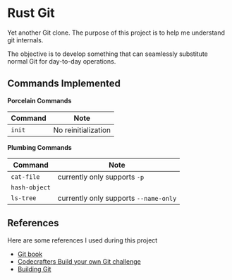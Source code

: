 # Rust Git

Yet another Git clone. The purpose of this project is to help me understand git internals.

The objective is to develop something that can seamlessly substitute normal Git for day-to-day operations.

## Commands Implemented

**Porcelain Commands**

| Command | Note                |
|---------|---------------------|
| `init`  | No reinitialization |

**Plumbing Commands**

| Command       | Note                                  |
|---------------|---------------------------------------|
| `cat-file`    | currently only supports `-p`          |
| `hash-object` |                                       |
| `ls-tree`     | currently only supports `--name-only` |

## References

Here are some references I used during this project

- [Git book](https://git-scm.com/book/en/v2)
- [Codecrafters Build your own Git challenge](https://app.codecrafters.io/courses/git)
- [Building Git](https://shop.jcoglan.com/building-git/)
